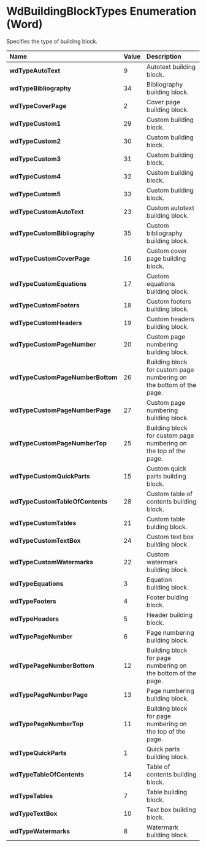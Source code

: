 
# WdBuildingBlockTypes Enumeration (Word)

Specifies the type of building block.



|**Name**|**Value**|**Description**|
|:-----|:-----|:-----|
|**wdTypeAutoText**|9|Autotext building block.|
|**wdTypeBibliography**|34|Bibliography building block.|
|**wdTypeCoverPage**|2|Cover page building block.|
|**wdTypeCustom1**|29|Custom building block.|
|**wdTypeCustom2**|30|Custom building block.|
|**wdTypeCustom3**|31|Custom building block.|
|**wdTypeCustom4**|32|Custom building block.|
|**wdTypeCustom5**|33|Custom building block.|
|**wdTypeCustomAutoText**|23|Custom autotext building block.|
|**wdTypeCustomBibliography**|35|Custom bibliography building block.|
|**wdTypeCustomCoverPage**|16|Custom cover page building block.|
|**wdTypeCustomEquations**|17|Custom equations building block.|
|**wdTypeCustomFooters**|18|Custom footers building block.|
|**wdTypeCustomHeaders**|19|Custom headers building block.|
|**wdTypeCustomPageNumber**|20|Custom page numbering building block.|
|**wdTypeCustomPageNumberBottom**|26|Building block for custom page numbering on the bottom of the page.|
|**wdTypeCustomPageNumberPage**|27|Custom page numbering building block.|
|**wdTypeCustomPageNumberTop**|25|Building block for custom page numbering on the top of the page.|
|**wdTypeCustomQuickParts**|15|Custom quick parts building block.|
|**wdTypeCustomTableOfContents**|28|Custom table of contents building block.|
|**wdTypeCustomTables**|21|Custom table bulding block.|
|**wdTypeCustomTextBox**|24|Custom text box building block.|
|**wdTypeCustomWatermarks**|22|Custom watermark building block.|
|**wdTypeEquations**|3|Equation building block.|
|**wdTypeFooters**|4|Footer bulding block.|
|**wdTypeHeaders**|5|Header building block.|
|**wdTypePageNumber**|6|Page numbering building block.|
|**wdTypePageNumberBottom**|12|Building block for page numbering on the bottom of the page.|
|**wdTypePageNumberPage**|13|Page numbering building block.|
|**wdTypePageNumberTop**|11|Building block for page numbering on the top of the page.|
|**wdTypeQuickParts**|1|Quick parts building block.|
|**wdTypeTableOfContents**|14|Table of contents building block.|
|**wdTypeTables**|7|Table building block.|
|**wdTypeTextBox**|10|Text box building block.|
|**wdTypeWatermarks**|8|Watermark building block.|

